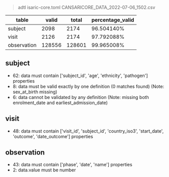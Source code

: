 >adtl isaric-core.toml CANSARICORE_DATA_2022-07-06_1502.csv

|table          |valid  |total  |percentage_valid|
|---------------|-------|-------|----------------|
|subject        |2098   |2174   |96.504140% |
|visit          |2126   |2174   |97.792088% |
|observation    |128556 |128601 |99.965008% |

## subject

* 62: data must contain ['subject_id', 'age', 'ethnicity', 'pathogen'] properties
* 8: data must be valid exactly by one definition (0 matches found) (Note: sex_at_birth missing)
* 6: data cannot be validated by any definition (Note: missing both enrolment_date and earliest_admission_date)

## visit

* 48: data must contain ['visit_id', 'subject_id', 'country_iso3', 'start_date', 'outcome', 'date_outcome'] properties

## observation

* 43: data must contain ['phase', 'date', 'name'] properties
* 2: data.value must be number
